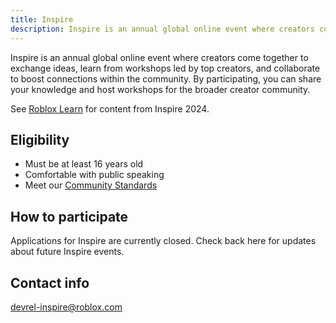 ```yaml
---
title: Inspire
description: Inspire is an annual global online event where creators come together to exchange ideas, learn from workshops, and collaborate.
---
```


Inspire is an annual global online event where creators come together to exchange ideas, learn from workshops led by top creators, and collaborate to boost connections within the community. By participating, you can share your knowledge and host workshops for the broader creator community.

See [Roblox Learn](https://www.youtube.com/@RobloxLearn) for content from Inspire 2024.

<figure>
<Chip
    color="error"
    label="Status: Closed"
    size="medium"
    variant="filled"/>
</figure>

## Eligibility

- Must be at least 16 years old
- Comfortable with public speaking
- Meet our [Community Standards](https://en.help.roblox.com/hc/en-us/articles/203313410-Roblox-Community-Standards)

## How to participate

Applications for Inspire are currently closed. Check back here for updates about future Inspire events.

## Contact info

devrel-inspire@roblox.com
